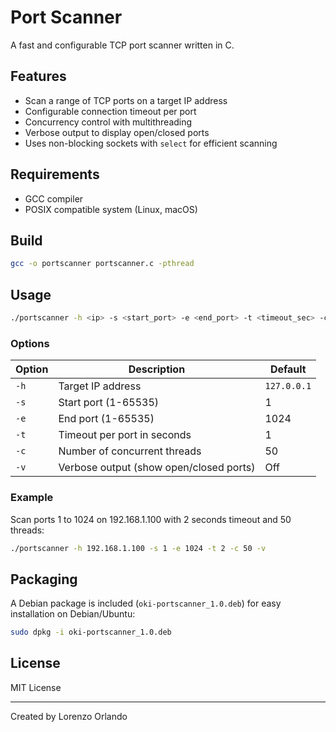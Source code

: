 
# Port Scanner

A fast and configurable TCP port scanner written in C.

## Features

- Scan a range of TCP ports on a target IP address
- Configurable connection timeout per port
- Concurrency control with multithreading
- Verbose output to display open/closed ports
- Uses non-blocking sockets with `select` for efficient scanning

## Requirements

- GCC compiler
- POSIX compatible system (Linux, macOS)

## Build

```bash
gcc -o portscanner portscanner.c -pthread
```

## Usage

```bash
./portscanner -h <ip> -s <start_port> -e <end_port> -t <timeout_sec> -c <concurrency> -v
```

### Options

| Option     | Description                      | Default     |
|------------|---------------------------------|-------------|
| `-h`       | Target IP address                | `127.0.0.1` |
| `-s`       | Start port (1-65535)             | 1           |
| `-e`       | End port (1-65535)               | 1024        |
| `-t`       | Timeout per port in seconds      | 1           |
| `-c`       | Number of concurrent threads    | 50          |
| `-v`       | Verbose output (show open/closed ports) | Off |

### Example

Scan ports 1 to 1024 on 192.168.1.100 with 2 seconds timeout and 50 threads:

```bash
./portscanner -h 192.168.1.100 -s 1 -e 1024 -t 2 -c 50 -v
```

## Packaging

A Debian package is included (`oki-portscanner_1.0.deb`) for easy installation on Debian/Ubuntu:

```bash
sudo dpkg -i oki-portscanner_1.0.deb
```

## License

MIT License

---

Created by Lorenzo Orlando
